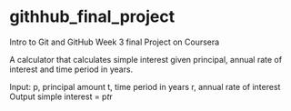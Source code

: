 # githhub_final_project
 Intro to Git and GitHub Week 3 final Project on Coursera

A calculator that calculates simple interest given principal, annual rate of interest and time period in years.

Input:
   p, principal amount
   t, time period in years
   r, annual rate of interest
Output
   simple interest = p*t*r
